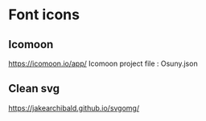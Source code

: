 # Font icons

## Icomoon
https://icomoon.io/app/
Icomoon project file : Osuny.json

## Clean svg
https://jakearchibald.github.io/svgomg/
